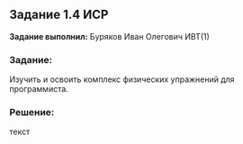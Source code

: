 ## Задание 1.4 ИСР

**Задание выполнил:** Буряков Иван Олегович ИВТ(1)

### Задание: 
Изучить и освоить комплекс физических упражнений для программиста.

### Решение:

текст
